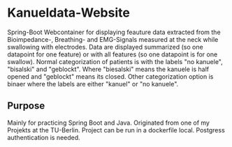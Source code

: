 # Kanueldata-Website
Spring-Boot Webcontainer for displaying feauture data extracted from the Bioimpedance-, Breathing- and EMG-Signals measured at the neck while swallowing with electrodes.
Data are displayed summarized (so one datapoint for one feature) or with all features (so one datapoint is for one swallow).
Normal categorization of patients is with the labels "no kanuele", "bisalski" and "geblockt". Where "biesalski" means the kanuele is half opened and "geblockt" means its closed. 
Other categorization option is binaer where the labels are either "kanuel" or "no kanuele".


## Purpose
Mainly for practicing Spring Boot and Java. Originated from one of my Projekts at the TU-Berlin. 
Project can be run in a dockerfile local. Postgress authentication is needed.


